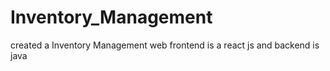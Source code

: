 # Inventory_Management
created a Inventory Management web frontend is a react js and backend is java
